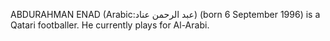 ABDURAHMAN ENAD (Arabic:عبد الرحمن عناد) (born 6 September 1996) is a Qatari footballer. He currently plays for Al-Arabi.
